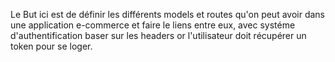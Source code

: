 Le But ici est de définir les différents models et routes qu'on peut avoir dans une application e-commerce et faire le liens entre eux, avec systéme d'authentification baser sur les headers or l'utilisateur doit récupérer un token pour se loger.
